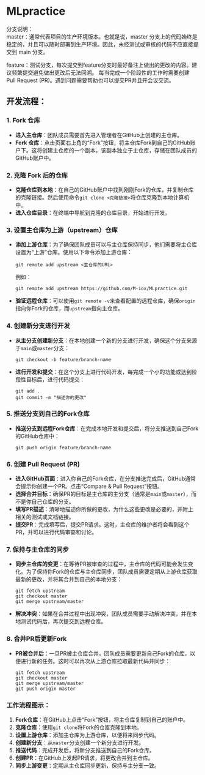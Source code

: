 # MLpractice
分支说明：  
master：通常代表项目的生产环境版本。也就是说，master 分支上的代码始终是稳定的，并且可以随时部署到生产环境。因此，未经测试或审核的代码不应直接提交到 main 分支。  
  
feature：测试分支，每次提交到feature分支时最好备注上做出的更改的内容。建议频繁提交避免做出更改后无法回溯。
每当完成一个阶段性的工作时需要创建 Pull Request (PR)。遇到问题需要帮助也可以提交PR并且开会议交流。

## 开发流程：
### 1. **Fork 仓库**
   - **进入主仓库**：团队成员需要首先进入管理者在GitHub上创建的主仓库。
   - **Fork 仓库**：点击页面右上角的“Fork”按钮，将主仓库Fork到自己的GitHub账户下。这将创建主仓库的一个副本，该副本独立于主仓库，存储在团队成员的GitHub账户中。

### 2. **克隆 Fork 后的仓库**
   - **克隆仓库到本地**：在自己的GitHub账户中找到刚刚Fork的仓库，并复制仓库的克隆链接。然后使用命令`git clone <克隆链接>`将仓库克隆到本地计算机中。
   - **进入仓库目录**：在终端中导航到克隆的仓库目录，开始进行开发。

### 3. **设置主仓库为上游（upstream）仓库**
   - **添加上游仓库**：为了确保团队成员可以与主仓库保持同步，他们需要将主仓库设置为“上游”仓库。使用以下命令添加上游仓库：
     ```
     git remote add upstream <主仓库的URL>
     ```
     例如：
     ```
     git remote add upstream https://github.com/M-iox/MLpractice.git
     ```
   - **验证远程仓库**：可以使用`git remote -v`来查看配置的远程仓库，确保`origin`指向你Fork的仓库，而`upstream`指向主仓库。

### 4. **创建新分支进行开发**
   - **从主分支创建新分支**：在本地创建一个新的分支进行开发，确保这个分支来源于`main`或`master`分支：
     ```
     git checkout -b feature/branch-name
     ```
   - **进行开发和提交**：在这个分支上进行代码开发，每完成一个小的功能或达到阶段性目标后，进行代码提交：
     ```
     git add .
     git commit -m "描述你的更改"
     ```

### 5. **推送分支到自己的Fork仓库**
   - **推送分支到远程Fork仓库**：在完成本地开发和提交后，将分支推送到自己Fork的GitHub仓库中：
     ```
     git push origin feature/branch-name
     ```

### 6. **创建 Pull Request (PR)**
   - **进入GitHub页面**：进入你自己的Fork仓库，在分支推送完成后，GitHub通常会提示你创建一个PR。点击“Compare & Pull Request”按钮。
   - **选择合并目标**：确保PR的目标是主仓库的主分支（通常是`main`或`master`），而不是你自己仓库的分支。 
   - **填写PR描述**：清晰地描述你所做的更改，为什么这些更改是必要的，并附上相关的测试或文档链接。
   - **提交PR**：完成填写后，提交PR请求。这时，主仓库的维护者将会看到这个PR，并可以进行代码审查和讨论。

### 7. **保持与主仓库的同步**
   - **同步主仓库的变更**：在等待PR被审查的过程中，主仓库的代码可能会发生变化。为了保持你Fork的仓库与主仓库同步，团队成员需要定期从上游仓库获取最新的更改，并将其合并到自己的本地分支：
     ```
     git fetch upstream
     git checkout master
     git merge upstream/master
     ```
   - **解决冲突**：如果在合并过程中出现冲突，团队成员需要手动解决冲突，并在本地测试代码后，再次提交到远程仓库。

### 8. **合并PR后更新Fork**
   - **PR被合并后**：一旦PR被主仓库合并，团队成员需要更新自己Fork的仓库，以便进行新的任务。这时可以再次从上游仓库拉取最新代码并同步：
     ```
     git fetch upstream
     git checkout master
     git merge upstream/master
     git push origin master
     ```

### **工作流程图示**：
1. **Fork仓库**：在GitHub上点击“Fork”按钮，将主仓库复制到自己的账户中。
2. **克隆仓库**：使用`git clone`将Fork的仓库克隆到本地。
3. **设置上游仓库**：添加主仓库为上游仓库，以便将来同步代码。
4. **创建新分支**：从`master`分支创建一个新分支进行开发。
5. **推送代码**：完成开发后，将新分支推送到自己的Fork仓库。
6. **创建PR**：在GitHub上发起PR请求，将更改合并到主仓库。
7. **同步上游变更**：定期从主仓库同步更新，保持与主分支一致。